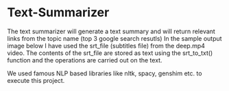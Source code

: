 # Text-Summarizer
The text summarizer will generate a text summary and will return relevant links from the topic name (top 3 google search resutls) In the sample output image below I have used the srt_file (subtitles file) from the deep.mp4 video. The contents of the srt_file are stored as text using the srt_to_txt() function and the operations are carried out on the text.

We used famous NLP based libraries like nltk, spacy, genshim etc. to execute this project.
